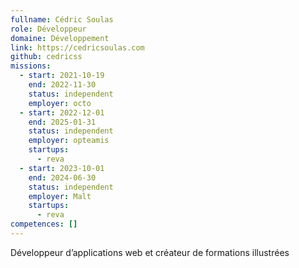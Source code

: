 ```yaml
---
fullname: Cédric Soulas
role: Développeur
domaine: Développement
link: https://cedricsoulas.com
github: cedricss
missions:
  - start: 2021-10-19
    end: 2022-11-30
    status: independent
    employer: octo
  - start: 2022-12-01
    end: 2025-01-31
    status: independent
    employer: opteamis
    startups:
      - reva
  - start: 2023-10-01
    end: 2024-06-30
    status: independent
    employer: Malt
    startups:
      - reva
competences: []
---
```


Développeur d’applications web et créateur de formations illustrées
